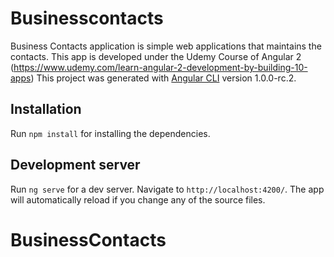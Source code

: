 # Businesscontacts

Business Contacts application is simple web applications that maintains the contacts. This app is developed under the Udemy Course of Angular 2 (https://www.udemy.com/learn-angular-2-development-by-building-10-apps)
This project was generated with [Angular CLI](https://github.com/angular/angular-cli) version 1.0.0-rc.2.

## Installation

Run `npm install` for installing the dependencies.

## Development server

Run `ng serve` for a dev server. Navigate to `http://localhost:4200/`. The app will automatically reload if you change any of the source files.

# BusinessContacts
